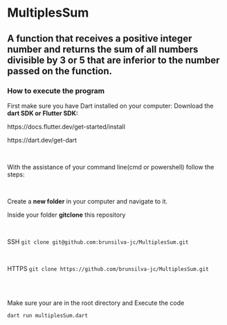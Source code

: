 <h1>MultiplesSum</h1> 
<h2>A function that receives a positive integer number and returns the sum of all numbers divisible by 3 or 5 that are inferior to the number passed on the function.</h2>

<h3>How to execute the program</h3>

First make sure you have Dart installed on your computer:
Download the <b>dart SDK or Flutter SDK:</b>
<p>https://docs.flutter.dev/get-started/install</p>
<p>https://dart.dev/get-dart</p>

<br>

<p>With the assistance of your command line(cmd or powershell) follow the steps:</p>
<br>
<p>Create a <b>new folder</b> in your computer and navigate to it.</p>
<p>Inside your folder <b>gitclone</b> this repository</p>
<br>
<p>SSH <code>git clone git@github.com:brunsilva-jc/MultiplesSum.git</code></p>

<br>

<p>HTTPS <code>git clone https://github.com/brunsilva-jc/MultiplesSum.git</code></p>


<br>
<br>
<p>Make sure your are in the root directory and Execute the code</p>

<code>dart run multiplesSum.dart</code>





